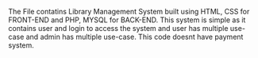 The File contatins Library Management System built using HTML, CSS for FRONT-END and PHP, MYSQL for BACK-END. This system is simple as it contains user and login to access the system and user has multiple use-case and admin has multiple use-case. This code doesnt have payment system.
